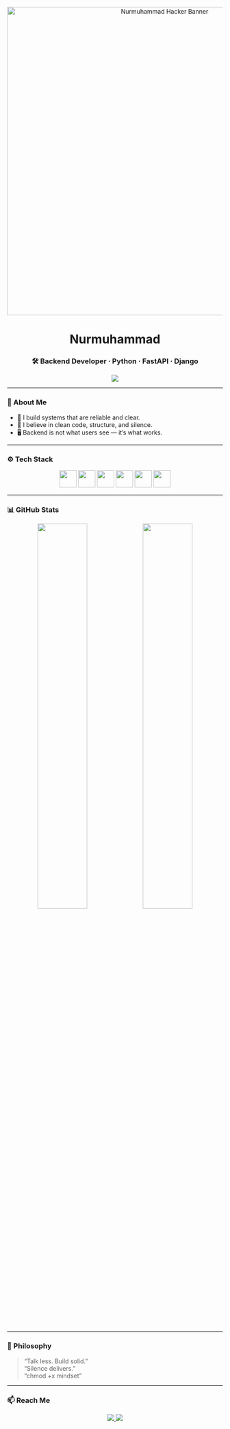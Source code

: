 <p align="center">
  <img src="https://raw.githubusercontent.com/nurrmuhammad/nurrmuhammad/main/assets/hacker-banner.gif" alt="Nurmuhammad Hacker Banner" width="720"/>
</p>

<h1 align="center">Nurmuhammad</h1>
<h3 align="center">🛠 Backend Developer · Python · FastAPI · Django</h3>

<p align="center">
  <img src="https://readme-typing-svg.herokuapp.com?font=Fira+Code&size=20&pause=1000&color=00FFBF&center=true&vCenter=true&width=700&lines=Silent+code+.+Stable+systems.;Minimal+words,+maximum+execution.;Clean+code+or+no+code.;chmod+%2Bx+mindset" />
</p>

---

### 🧠 About Me

- 🧩 I build systems that are reliable and clear.  
- 🔐 I believe in clean code, structure, and silence.  
- 🖥 Backend is not what users see — it’s what works.

---

### ⚙️ Tech Stack

<p align="center">
  <img src="https://cdn.jsdelivr.net/gh/devicons/devicon/icons/python/python-original.svg" width="40"/>
  <img src="https://cdn.jsdelivr.net/gh/devicons/devicon/icons/django/django-plain.svg" width="40"/>
  <img src="https://cdn.jsdelivr.net/gh/devicons/devicon/icons/fastapi/fastapi-original.svg" width="40"/>
  <img src="https://cdn.jsdelivr.net/gh/devicons/devicon/icons/postgresql/postgresql-original.svg" width="40"/>
  <img src="https://cdn.jsdelivr.net/gh/devicons/devicon/icons/git/git-original.svg" width="40"/>
  <img src="https://cdn.jsdelivr.net/gh/devicons/devicon/icons/linux/linux-original.svg" width="40"/>
</p>

---

### 📊 GitHub Stats

<p align="center">
  <img src="https://github-readme-stats.vercel.app/api?username=nurrmuhammad&show_icons=true&hide_title=true&hide_border=true&hide=stars&theme=graywhite" width="48%" />
  <img src="https://github-readme-streak-stats.herokuapp.com/?user=nurrmuhammad&theme=graywhite&hide_border=true" width="48%" />
</p>

---

### 🧭 Philosophy

> “Talk less. Build solid.”  
> “Silence delivers.”  
> “chmod +x mindset”

---

### 📫 Reach Me

<p align="center">
  <a href="mailto:nurmuhammadov.nurik@gmail.com">
    <img src="https://img.shields.io/badge/Gmail-D14836?style=for-the-badge&logo=gmail&logoColor=white"/>
  </a>
  <a href="https://t.me/nur04_17">
    <img src="https://img.shields.io/badge/Telegram-2CA5E0?style=for-the-badge&logo=telegram&logoColor=white"/>
  </a>
</p>
